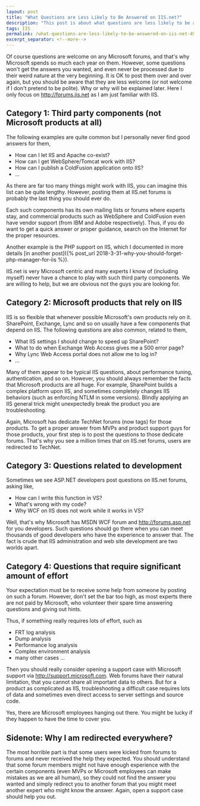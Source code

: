 ```yaml
---
layout: post
title: "What Questions are Less Likely to Be Answered on IIS.net?"
description: "This post is about what questions are less likely to be answered on IIS.net forums."
tags: IIS
permalink: /what-questions-are-less-likely-to-be-answered-on-iis-net-49310b254eb9
excerpt_separator: <!--more-->
---
```

Of course questions are welcome on any Microsoft forums, and that's why Microsoft spends so much each year on them. However, some questions won't get the answers you wanted, and even never be processed due to their weird nature at the very beginning. It is OK to post them over and over again, but you should be aware that they are less welcome (or not welcome if I don't pretend to be polite). Why or why will be explained later. Here I only focus on http://forums.iis.net as I am just familiar with IIS.
<!--more-->

## Category 1: Third party components (not Microsoft products at all)

The following examples are quite common but I personally never find good answers for them,

* How can I let IIS and Apache co-exist?
* How can I get WebSphere/Tomcat work with IIS?
* How can I publish a ColdFusion application onto IIS?
* …

As there are far too many things might work with IIS, you can imagine this list can be quite lengthy. However, posting them at IIS.net forums is probably the last thing you should ever do.

Each such components has its own mailing lists or forums where experts stay, and commercial products such as WebSphere and ColdFusion even have vendor support (from IBM and Adobe respectively). Thus, if you do want to get a quick answer or proper guidance, search on the Internet for the proper resources.

Another example is the PHP support on IIS, which I documented in more details [in another post]({% post_url 2018-3-31-why-you-should-forget-php-manager-for-iis %}).

IIS.net is very Microsoft centric and many experts I know of (including myself) never have a chance to play with such third party components. We are willing to help, but we are obvious not the guys you are looking for.

## Category 2: Microsoft products that rely on IIS

IIS is so flexible that whenever possible Microsoft's own products rely on it. SharePoint, Exchange, Lync and so on usually have a few components that depend on IIS. The following questions are also common, related to them,

* What IIS settings I should change to speed up SharePoint?
* What to do when Exchange Web Access gives me a 500 error page?
* Why Lync Web Access portal does not allow me to log in?
* …

Many of them appear to be typical IIS questions, about performance tuning, authentication, and so on. However, you should always remember the facts that Microsoft products are all huge. For example, SharePoint builds a complex platform upon IIS, and sometimes completely changes IIS behaviors (such as enforcing NTLM in some versions). Blindly applying an IIS general trick might unexpectedly break the product you are troubleshooting.

Again, Microsoft has dedicate TechNet forums (now tags) for those products. To get a proper answer from MVPs and product support guys for those products, your first step is to post the questions to those dedicate forums. That's why you see a million times that on IIS.net forums, users are redirected to TechNet.

## Category 3: Questions related to development

Sometimes we see ASP.NET developers post questions on IIS.net forums, asking like,

* How can I write this function in VS?
* What's wrong with my code?
* Why WCF on IIS does not work while it works in VS?

Well, that's why Microsoft has MSDN WCF forum and http://forums.asp.net for you developers. Such questions should go there when you can meet thousands of good developers who have the experience to answer that. The fact is crude that IIS administration and web site development are two worlds apart.

## Category 4: Questions that require significant amount of effort

Your expectation must be to receive some help from someone by posting on such a forum. However, don't set the bar too high, as most experts there are not paid by Microsoft, who volunteer their spare time answering questions and giving out hints.

Thus, if something really requires lots of effort, such as

* FRT log analysis
* Dump analysis
* Performance log analysis
* Complex environment analysis
* many other cases …

Then you should really consider opening a support case with Microsoft support via http://support.microsoft.com. Web forums have their natural limitation, that you cannot share all important data to others. But for a product as complicated as IIS, troubleshooting a difficult case requires lots of data and sometimes even direct access to server settings and source code.

Yes, there are Microsoft employees hanging out there. You might be lucky if they happen to have the time to cover you.

## Sidenote: Why I am redirected everywhere?

The most horrible part is that some users were kicked from forums to forums and never received the help they expected. You should understand that some forum members might not have enough experience with the certain components (even MVPs or Microsoft employees can make mistakes as we are all human), so they could not find the answer you wanted and simply redirect you to another forum that you might meet another expert who might know the answer. Again, open a support case should help you out.
